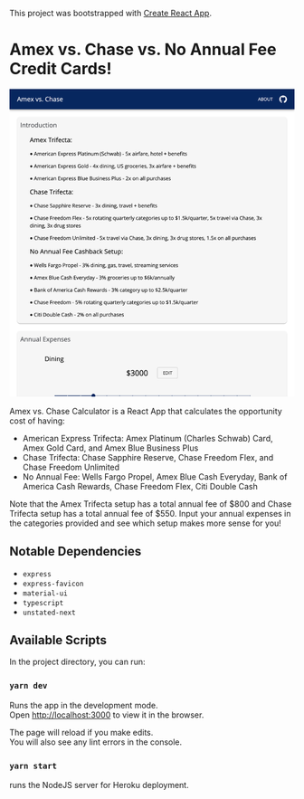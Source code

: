 This project was bootstrapped with [Create React App](https://github.com/facebook/create-react-app).

# Amex vs. Chase vs. No Annual Fee Credit Cards!

![Screenshot](/public/home.png?raw=true "App Screenshot")

Amex vs. Chase Calculator is a React App that calculates the opportunity cost of having:
- American Express Trifecta: Amex Platinum (Charles Schwab) Card, Amex Gold Card, and Amex Blue Business Plus
- Chase Trifecta: Chase Sapphire Reserve, Chase Freedom Flex, and Chase Freedom Unlimited
- No Annual Fee: Wells Fargo Propel, Amex Blue Cash Everyday, Bank of America Cash Rewards, Chase Freedom Flex, Citi Double Cash

Note that the Amex Trifecta setup has a total annual fee of $800 and Chase Trifecta setup has a total annual fee of $550. Input your annual expenses in the categories provided and see which setup makes more sense for you!

## Notable Dependencies

- `express`
- `express-favicon`
- `material-ui`
- `typescript`
- `unstated-next`

## Available Scripts

In the project directory, you can run:

### `yarn dev`

Runs the app in the development mode.<br />
Open [http://localhost:3000](http://localhost:3000) to view it in the browser.

The page will reload if you make edits.<br />
You will also see any lint errors in the console.

### `yarn start`

runs the NodeJS server for Heroku deployment.
